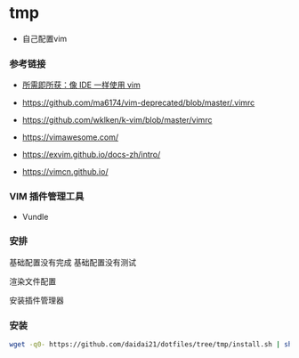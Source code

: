 # tmp

- 自己配置vim

### 参考链接

- [所需即所获：像 IDE 一样使用 vim](https://github.com/yangyangwithgnu/use_vim_as_ide)
- https://github.com/ma6174/vim-deprecated/blob/master/.vimrc
- https://github.com/wklken/k-vim/blob/master/vimrc
- https://vimawesome.com/

- https://exvim.github.io/docs-zh/intro/
- https://vimcn.github.io/

### VIM 插件管理工具

- Vundle

### 安排

基础配置没有完成
基础配置没有测试 

渲染文件配置


安装插件管理器

### 安装

```bash
wget -q0- https://github.com/daidai21/dotfiles/tree/tmp/install.sh | sh -x
```
